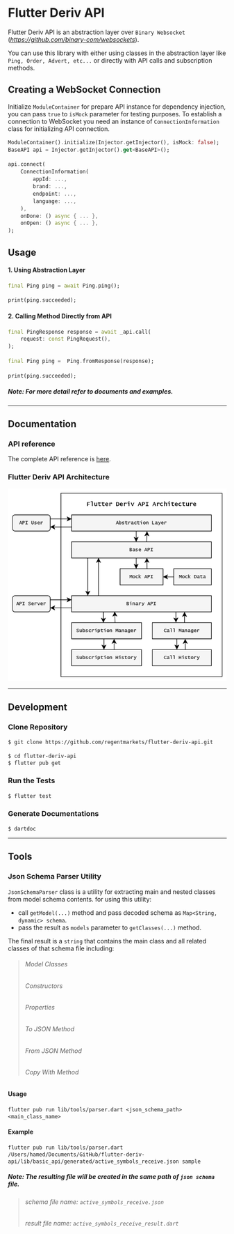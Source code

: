 # Flutter Deriv API

Flutter Deriv API is an abstraction layer over `Binary Websocket` (_https://github.com/binary-com/websockets_).

You can use this library with either using classes in the abstraction layer like `Ping, Order, Advert, etc...` or directly with API calls and subscription methods.

## Creating a WebSocket Connection

Initialize `ModuleContainer` for prepare API instance for dependency injection, you can pass `true` to `isMock` parameter for testing purposes.
To establish a connection to WebSocket you need an instance of `ConnectionInformation` class for initializing API connection.

```dart
ModuleContainer().initialize(Injector.getInjector(), isMock: false);
BaseAPI api = Injector.getInjector().get<BaseAPI>();

api.connect(
    ConnectionInformation(
        appId: ...,
        brand: ...,
        endpoint: ...,
        language: ...,
    ),
    onDone: () async { ... },
    onOpen: () async { ... },
);
```

## Usage

#### 1. Using Abstraction Layer

```dart
final Ping ping = await Ping.ping();

print(ping.succeeded);
```

#### 2. Calling Method Directly from API

```dart
final PingResponse response = await _api.call(
    request: const PingRequest(),
);

final Ping ping =  Ping.fromResponse(response);

print(ping.succeeded);
```

##### Note: For more detail refer to documents and examples.

---

## Documentation

### API reference

The complete API reference is [here](#).

### Flutter Deriv API Architecture

![Flutter Deriv API Architecture](deriv_api_architecture.png)

---

## Development

### Clone Repository

```
$ git clone https://github.com/regentmarkets/flutter-deriv-api.git

$ cd flutter-deriv-api
$ flutter pub get
```

### Run the Tests

```
$ flutter test
```

### Generate Documentations

```
$ dartdoc
```

---

## Tools

### Json Schema Parser Utility

`JsonSchemaParser` class is a utility for extracting main and nested classes from model schema contents. for using this utility:

- call `getModel(...)` method and pass decoded schema as `Map<String, dynamic> schema`.
- pass the result as `models` parameter to `getClasses(...)` method.

The final result is a `string` that contains the main class and all related classes of that schema file including:

> ###### Model Classes
>
> ###### Constructors
>
> ###### Properties
>
> ###### To JSON Method
>
> ###### From JSON Method
>
> ###### Copy With Method

#### Usage

```
flutter pub run lib/tools/parser.dart <json_schema_path> <main_class_name>
```

#### Example

```
flutter pub run lib/tools/parser.dart /Users/hamed/Documents/GitHub/flutter-deriv-api/lib/basic_api/generated/active_symbols_receive.json sample
```

##### Note: The resulting file will be created in the same path of `json schema` file.

> ###### schema file name: `active_symbols_receive.json`
>
> ###### result file name: `active_symbols_receive_result.dart`
